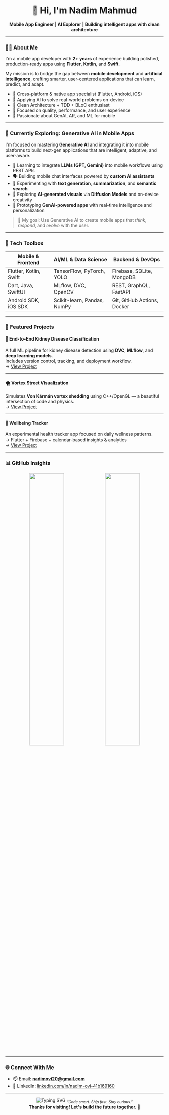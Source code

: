 <!-- Nadim Mahmud – GitHub Profile -->

<h1 align="center">👋 Hi, I'm Nadim Mahmud</h1>
<p align="center"><strong>Mobile App Engineer | AI Explorer | Building intelligent apps with clean architecture</strong></p>

---

### 👨‍💻 About Me

I'm a mobile app developer with **2+ years** of experience building polished, production-ready apps using **Flutter**, **Kotlin**, and **Swift**.

My mission is to bridge the gap between **mobile development** and **artificial intelligence**, crafting smarter, user-centered applications that can learn, predict, and adapt.

- 📱 Cross-platform & native app specialist (Flutter, Android, iOS)  
- 🤖 Applying AI to solve real-world problems on-device  
- 🧪 Clean Architecture + TDD + BLoC enthusiast  
- 🚀 Focused on quality, performance, and user experience  
- 💬 Passionate about GenAI, AR, and ML for mobile

---

### 🤖 Currently Exploring: Generative AI in Mobile Apps

I'm focused on mastering **Generative AI** and integrating it into mobile platforms to build next-gen applications that are intelligent, adaptive, and user-aware.

- 🧠 Learning to integrate **LLMs (GPT, Gemini)** into mobile workflows using REST APIs  
- 🗣️ Building mobile chat interfaces powered by **custom AI assistants**  
- 🧾 Experimenting with **text generation**, **summarization**, and **semantic search**  
- 🎨 Exploring **AI-generated visuals** via **Diffusion Models** and on-device creativity  
- 📱 Prototyping **GenAI-powered apps** with real-time intelligence and personalization

> 🚀 My goal: Use Generative AI to create mobile apps that *think*, *respond*, and *evolve* with the user.

---

### 🧰 Tech Toolbox

| Mobile & Frontend         | AI/ML & Data Science         | Backend & DevOps             |
|---------------------------|------------------------------|-------------------------------|
| Flutter, Kotlin, Swift    | TensorFlow, PyTorch, YOLO    | Firebase, SQLite, MongoDB     |
| Dart, Java, SwiftUI       | MLflow, DVC, OpenCV          | REST, GraphQL, FastAPI        |
| Android SDK, iOS SDK      | Scikit-learn, Pandas, NumPy  | Git, GitHub Actions, Docker   |

---

### 🚀 Featured Projects

#### 🧠 End-to-End Kidney Disease Classification  
A full ML pipeline for kidney disease detection using **DVC**, **MLflow**, and **deep learning models**.  
Includes version control, tracking, and deployment workflow.  
→ [View Project](https://github.com/NadimOvi/End-To-End-Kidney-Disease-Classification-MLflow-DVC)

---

#### 🌪️ Vortex Street Visualization  
Simulates **Von Kármán vortex shedding** using C++/OpenGL — a beautiful intersection of code and physics.  
→ [View Project](https://github.com/NadimOvi/VortexStreetVisualization)

---

#### 🌱 Wellbeing Tracker  
An experimental health tracker app focused on daily wellness patterns.  
→ Flutter + Firebase + calendar-based insights & analytics  
→ [View Project](https://github.com/NadimOvi/Wellbeing-Tracker)

---

### 📊 GitHub Insights

<p align="center">
  <img src="https://github-readme-stats.vercel.app/api?username=nadimovi&show_icons=true&hide_title=true&hide_border=true&theme=default" width="47%" />
  <img src="https://github-readme-stats.vercel.app/api/top-langs/?username=nadimovi&layout=compact&hide_border=true&theme=default" width="47%" />
</p>

---

### 🌐 Connect With Me

- 📫 Email: **nadimovi20@gmail.com**  
- 💼 LinkedIn: [linkedin.com/in/nadim-ovi-41b169160](https://linkedin.com/in/nadim-ovi-41b169160)

---

<div align="center">
  <img src="https://readme-typing-svg.demolab.com?font=JetBrains+Mono&weight=500&pause=1000&color=38BDF8&center=true&vCenter=true&multiline=true&repeat=false&width=480&lines=Crafting+mobile+apps+that+think+with+you..." alt="Typing SVG" />
  <sub><i>“Code smart. Ship fast. Stay curious.”</i></sub><br>
  <strong>Thanks for visiting! Let's build the future together. 🚀</strong>
</div>
